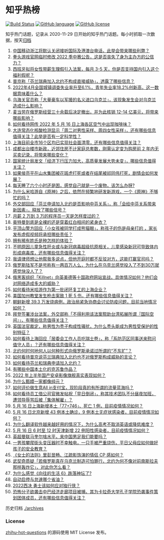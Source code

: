 # 知乎热榜
[![Build Status](https://github.com/ToWeLong/zhihu-hot-questions/workflows/CI/badge.svg)](https://github.com/ToWeLong/zhihu-hot-questions/actions)
[![GitHub language](https://img.shields.io/badge/language-golang-orange.svg)](https://golang.org/)
[![GitHub license](https://img.shields.io/github/license/ToWeLong/zhihu-hot-questions)](https://github.com/ToWeLong/zhihu-hot-questions/blob/main/LICENSE)

知乎热门话题，记录从 2020-11-29 日开始的知乎热门话题。每小时抓取一次数据，按天[归档](./archives)

<!-- BEGIN -->

1. [中国移动浙江将默认关闭接听国际及港澳台电话，此举会带来哪些利弊？](https://www.zhihu.com/question/532345093)
1. [拳头游戏官网临时修改 2022 季中赛公告，这是否丧失了身为主办方的公信力？](https://www.zhihu.com/question/532991597)
1. [西班牙拟将女性带薪生理假引入法案，每月 3-5 天，你是否支持国内引入这个福利假呢？](https://www.zhihu.com/question/532976338)
1. [普京称「芬兰瑞典加入北约不构成直接威胁」，透露了哪些信息？](https://www.zhihu.com/question/533132423)
1. [2022年4月全国城镇调查失业率升至6.1%，青年失业率18.2%创新高，这一数据意味着什么？](https://www.zhihu.com/question/533043580)
1. [乌海关官员称「大量豪车以军援的名义进口乌克兰」，该现象发生会对乌克兰造成什么影响？](https://www.zhihu.com/question/533071677)
1. [麦当劳在俄罗斯经营三十余载后决定撤出，并为此核销 12-14 亿美元，将带来哪些影响？](https://www.zhihu.com/question/533123039)
1. [如何看待网传 2022 年 5 月 16 日上海各区空气中出现咖啡味？](https://www.zhihu.com/question/533149598)
1. [大连常态化核酸检测显示「周二对男性采样、周四女性采样」，还有哪些信息值得关注？此举是否有一定科学性？](https://www.zhihu.com/question/533159693)
1. [上海目前全市16个区均已实现社会面清零，还有哪些信息值得关注？](https://www.zhihu.com/question/533195497)
1. [成都出台楼市新政，近郊住房不计家庭总套数，刚需认定变为购房前 2 年内无买卖记录，将带来哪些变化？](https://www.zhihu.com/question/533124756)
1. [国家统计局发文「经济下行压力加大，高质量发展大势未变」，哪些信息值得关注？](https://www.zhihu.com/question/533034507)
1. [如果侯亮平在山水集团被花斑虎打死或者在结尾被祁同伟打死，剧情会如何发展？](https://www.zhihu.com/question/59234359)
1. [每天睡了六个小时还是困，感觉自己就是一个废物，该怎么办呀?](https://www.zhihu.com/question/533002352)
1. [为什么米哈游自《原神》之后，依然在频繁地研发新游戏，一个《原神》不够忙的吗？](https://www.zhihu.com/question/532668770)
1. [外交部回应「芬兰申请加入北约是否影响中芬关系」，称「会给中芬关系带来新因素」，释放了哪些信号？](https://www.zhihu.com/question/533101107)
1. [月薪 2 万到 3 万的程序员一天是怎样度过的？](https://www.zhihu.com/question/528917068)
1. [奥特曼到底是全裸的还是穿着红白相间的紧身衣？](https://www.zhihu.com/question/20178182)
1. [平顶山警方回应「小女孩被同学打成熊猫眼」，称孩子的伤是母亲打的 ，家长发布虚假视频将承担哪些责任？](https://www.zhihu.com/question/533034592)
1. [拥有稀有姓氏是种怎样的体验？](https://www.zhihu.com/question/32118103)
1. [不明原因儿童急性肝炎或与新冠病毒超级抗原相关，儿童感染新冠可导致体内形成病毒库，还有哪些信息值得关注？](https://www.zhihu.com/question/533016557)
1. [我请律师想让他帮我多说点，但他开庭时都不反驳对方，这能打赢官司吗？](https://www.zhihu.com/question/522242974)
1. [俄罗斯陆军不是号称有一两百万人么，为什么在乌克兰感觉投入了不到30万就感觉快没人了？](https://www.zhihu.com/question/533000645)
1. [俄黑客组织「Killnet」向英美德等十国政府网站宣战，具体情况如何？他们会对网络造成多大的威胁？](https://www.zhihu.com/question/533180623)
1. [如何看待米哈游作为第一批闭环复工的上海企业？](https://www.zhihu.com/question/533125869)
1. [美国加州教堂发生枪击案致 1 死 5 伤，还有哪些信息值得关注？](https://www.zhihu.com/question/533076309)
1. [朝鲜新增 39.3 万发烧病例，政治局紧急协商会讨论防疫问题，目前当地情况如何？](https://www.zhihu.com/question/533068486)
1. [拜登签署涉台法案，外交部称「不得利用该法案帮助台湾拓展所谓『国际空间』」，有哪些信息值得关注？](https://www.zhihu.com/question/533104015)
1. [英国法官裁定，称男性为秃子构成性骚扰，为什么秃头能成为男性受保护的性别特征？](https://www.zhihu.com/question/533020231)
1. [如何看待上海回应「居委会工作人员吃瑞士卷」，称「系防范区同事送来慰问值守人员」？还有哪些信息值得关注？](https://www.zhihu.com/question/533028051)
1. [北约何时何地何人以何种形式向俄罗斯承诺过所谓的“不东扩”？](https://www.zhihu.com/question/532894386)
1. [如何看待普京说芬兰瑞典加入北约也不对俄罗斯构成威胁的言论？](https://www.zhihu.com/question/533153485)
1. [如何看待芬兰和瑞典申请加入北约？](https://www.zhihu.com/question/533040343)
1. [有哪些中国本土化的克苏鲁作品？](https://www.zhihu.com/question/406328985)
1. [2022 年上半年国产安卓影像旗舰真实表现如何？](https://www.zhihu.com/question/532944817)
1. [为什么甄嬛一家都像纯元？](https://www.zhihu.com/question/278235755)
1. [如何评价做生意All in支付宝，现阶段真的有所谓的流量蓝海吗？](https://www.zhihu.com/question/532949363)
1. [如何看待员工借公司官微发帖祝「早日倒闭」，称其技术团队不分昼夜加班，遭领导辱骂后被「集体解雇」？](https://www.zhihu.com/question/533117616)
1. [5 月 16 日上海新增本土「77+746」、死亡 1 例，目前疫情情况如何？](https://www.zhihu.com/question/533173479)
1. [5 月 16 日北京新增 43 例本土确诊，9 例本土无症状感染者，目前疫情情况如何？](https://www.zhihu.com/question/533173374)
1. [为什么翻译软件越来越好用的情况下，为什么高考不取消英语或降低难度？](https://www.zhihu.com/question/514370009)
1. [5 月 16 日 6 时至 12 时天津新增 22 例阳性感染者，目前疫情情况如何？](https://www.zhihu.com/question/533077300)
1. [英超曼联马奎尔啥水平，来中国男足我们能要吗？](https://www.zhihu.com/question/529366502)
1. [一男孩攀爬街头变压器时不幸触电，一只手被严重烧伤，平日父母应如何做好孩子的安全教育？](https://www.zhihu.com/question/533001254)
1. [《女士的法则》里彭昱畅、江疏影饰演的情侣 CP 感如何？](https://www.zhihu.com/question/532082634)
1. [武契奇质疑「若俄罗斯真在乌克兰制造可怕罪行，北约为何不像对前南斯拉夫那样轰炸它」，对此你怎么看？](https://www.zhihu.com/question/533095886)
1. [为什么感觉《向往的生活 6》跌落神坛了?](https://www.zhihu.com/question/530804597)
1. [自动启停与怠速哪个省油？](https://www.zhihu.com/question/496137272)
1. [2022西决 勇士该如何应对独行侠？](https://www.zhihu.com/question/533014607)
1. [恐怖分子欲袭击中巴经济走廊项目被捕，其为卡拉奇大学孔子学院恐袭事件策划团体成员，还有哪些信息值得关注？](https://www.zhihu.com/question/533104965)

<!-- END -->

历史归档 [./archives](./archives)


### License
[zhihu-hot-questions](https://github.com/towelong/zhihu-hot-questions) 的源码使用 MIT License 发布。